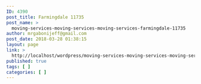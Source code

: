 ```yaml
---
ID: 4390
post_title: Farmingdale 11735
post_name: >
  moving-services-moving-services-moving-services-farmingdale-11735
author: mrgabonijeff@gmail.com
post_date: 2018-03-28 01:38:15
layout: page
link: >
  http://localhost/wordpress/moving-services-moving-services-moving-services-farmingdale-11735/
published: true
tags: [ ]
categories: [ ]
---
```

